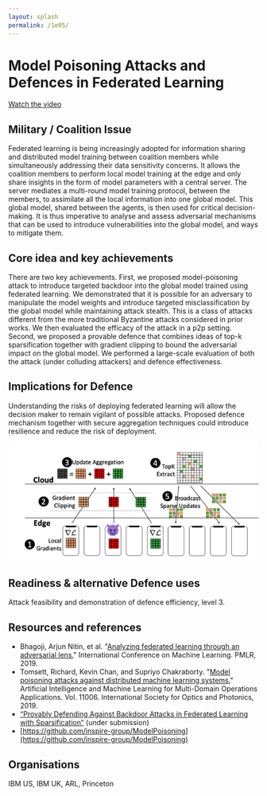 ```yaml
---
layout: splash
permalink: /1e05/
---
```


# Model Poisoning Attacks and Defences in Federated Learning
[Watch the video](https://ibm.box.com/v/Showcase-1e05-video)

## Military / Coalition Issue
Federated learning is being increasingly adopted for information sharing and distributed model training between
coalition members while simultaneously addressing their data sensitivity concerns. It allows the coalition members to
perform local model training at the edge and only share insights in the form of model parameters with a central server.
The server mediates a multi-round model training protocol, between the members, to assimilate all the local information
into one global model. This global model, shared between the agents, is then used for critical decision-making. It is
thus imperative to analyse and assess adversarial mechanisms that can be used to introduce vulnerabilities into the
global model, and ways to mitigate them.

## Core idea and key achievements
There are two key achievements. First, we proposed model-poisoning attack to introduce targeted backdoor into the
global model trained using federated learning. We demonstrated that it is possible for an adversary to manipulate the
model weights and introduce targeted misclassification by the global model while maintaining attack stealth. This is a
class of attacks different from the more traditional Byzantine attacks considered in prior works. We then evaluated the
efficacy of the attack in a p2p setting. Second, we proposed a provable defence that combines ideas of top-k
sparsification together with gradient clipping to bound the adversarial impact on the global model. We performed a
large-scale evaluation of both the attack (under colluding attackers) and defence effectiveness.

## Implications for Defence
Understanding the risks of deploying federated learning will allow the decision maker to remain vigilant of possible
attacks. Proposed defence mechanism together with secure aggregation techniques could introduce resilience and reduce
the risk of deployment.

![image info](/dais/achievements/images/1e05-fig1.png)

## Readiness & alternative Defence uses
Attack feasibility and demonstration of defence efficiency, level 3.

## Resources and references
* Bhagoji, Arjun Nitin, et al.
  "[Analyzing federated learning through an adversarial lens.](/doc-4050/)"
  International Conference on Machine Learning. PMLR, 2019.
* Tomsett, Richard, Kevin Chan, and Supriyo Chakraborty.
  "[Model poisoning attacks against distributed machine learning systems.](/doc-3598/)"
  Artificial Intelligence and Machine Learning for Multi-Domain Operations Applications.
  Vol. 11006. International Society for Optics and Photonics, 2019.
* [“Provably Defending Against Backdoor Attacks in Federated Learning with Sparsification”](https://dais-ita.org/node/6172)
  (under submission)
* [https://github.com/inspire-group/ModelPoisoning](https://github.com/inspire-group/ModelPoisoning)

## Organisations
IBM US, IBM UK, ARL, Princeton
